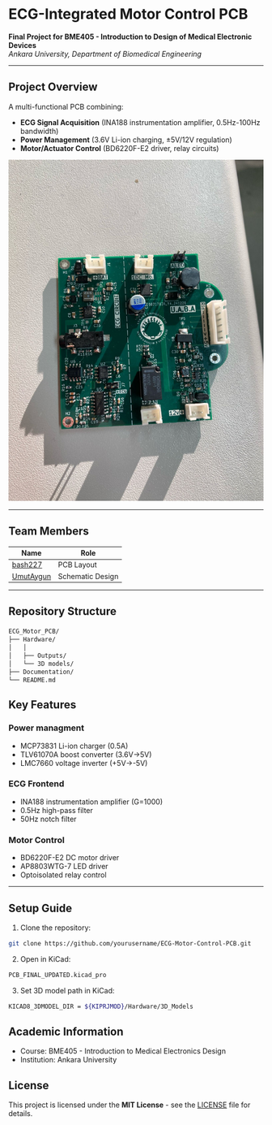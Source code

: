 # ECG-Integrated Motor Control PCB  
**Final Project for BME405 - Introduction to Design of Medical Electronic Devices**  
*Ankara University, Department of Biomedical Engineering*  

---

## Project Overview  
A multi-functional PCB combining:  
- **ECG Signal Acquisition** (INA188 instrumentation amplifier, 0.5Hz-100Hz bandwidth)  
- **Power Management** (3.6V Li-ion charging, ±5V/12V regulation)  
- **Motor/Actuator Control** (BD6220F-E2 driver, relay circuits)  

![PCB 3D Render](https://github.com/bash227/ECG-Motor-Control-Power-Management-PCB/blob/main/Documentation/Images/real.jpg?raw=true)


---

## Team Members  
| Name              | Role                                  |  
|-------------------|---------------------------------------|  
| [bash227](https://github.com/bash227)| PCB Layout              |  
| [UmutAygun](https://github.com/UmutAygun)| Schematic Design          |  

---

## Repository Structure  
```plaintext
ECG_Motor_PCB/
├── Hardware/ 
│   │   
│   ├── Outputs/
│   └── 3D models/
├── Documentation/
└── README.md
```

## Key Features
### Power managment
- MCP73831 Li-ion charger (0.5A)
- TLV61070A boost converter (3.6V→5V)
- LMC7660 voltage inverter (+5V→-5V)

### ECG Frontend
- INA188 instrumentation amplifier (G=1000)
- 0.5Hz high-pass filter
- 50Hz notch filter

### Motor Control
- BD6220F-E2 DC motor driver
- AP8803WTG-7 LED driver
- Optoisolated relay control
---
##  Setup Guide
1. Clone the repository:
```bash
git clone https://github.com/yourusername/ECG-Motor-Control-PCB.git
```
2. Open in KiCad:
```bash
PCB_FINAL_UPDATED.kicad_pro
```
3. Set 3D model path in KiCad:
```bash
KICAD8_3DMODEL_DIR = ${KIPRJMOD}/Hardware/3D_Models
```
## Academic Information
- Course: BME405 - Introduction to Medical Electronics Design
- Institution: Ankara University


## License

This project is licensed under the **MIT License** - see the [LICENSE](LICENSE) file for details.

